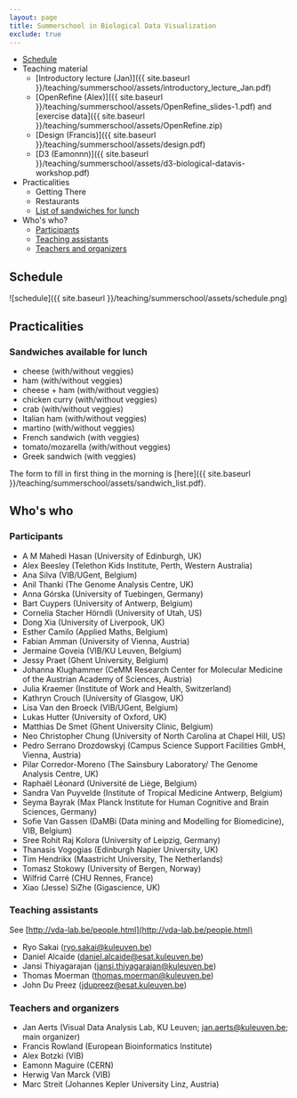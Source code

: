 ```yaml
---
layout: page
title: Summerschool in Biological Data Visualization
exclude: true
---
```

* [Schedule](#schedule)
* Teaching material
  * [Introductory lecture (Jan)]({{ site.baseurl }}/teaching/summerschool/assets/introductory_lecture_Jan.pdf)
  * [OpenRefine (Alex)]({{ site.baseurl }}/teaching/summerschool/assets/OpenRefine_slides-1.pdf) and [exercise data]({{ site.baseurl }}/teaching/summerschool/assets/OpenRefine.zip)
  * [Design (Francis)]({{ site.baseurl }}/teaching/summerschool/assets/design.pdf)
  * [D3 (Eamonnn)]({{ site.baseurl }}/teaching/summerschool/assets/d3-biological-datavis-workshop.pdf)
* Practicalities
  * Getting There
  * Restaurants
  * [List of sandwiches for lunch](#sandwiches)
* Who's who?
  * [Participants](#participants)
  * [Teaching assistants](#TAs)
  * [Teachers and organizers](#teachers)

<h2 id="schedule">Schedule</h2>

![schedule]({{ site.baseurl }}/teaching/summerschool/assets/schedule.png)

<h2>Practicalities</h2>
<h3 id="sandwiches">Sandwiches available for lunch</h3>

* cheese (with/without veggies)
* ham (with/without veggies)
* cheese + ham (with/without veggies)
* chicken curry (with/without veggies)
* crab (with/without veggies)
* Italian ham (with/without veggies)
* martino (with/without veggies)
* French sandwich (with veggies)
* tomato/mozarella (with/without veggies)
* Greek sandwich (with veggies)

The form to fill in first thing in the morning is [here]({{ site.baseurl }}/teaching/summerschool/assets/sandwich_list.pdf).

<h2>Who's who</h2>
<h3 id="participants">Participants</h3>

* A M Mahedi Hasan (University of Edinburgh, UK)
* Alex Beesley (Telethon Kids Institute, Perth, Western Australia)
* Ana Silva (VIB/UGent, Belgium)
* Anil Thanki (The Genome Analysis Centre, UK)
* Anna Górska (University of Tuebingen, Germany)
* Bart Cuypers (University of Antwerp, Belgium)
* Cornelia Stacher Hörndli (University of Utah, US)
* Dong Xia (University of Liverpook, UK)
* Esther Camilo (Applied Maths, Belgium)
* Fabian Amman (University of Vienna, Austria)
* Jermaine Goveia (VIB/KU Leuven, Belgium)
* Jessy Praet (Ghent University, Belgium)
* Johanna Klughammer (CeMM Research Center for Molecular Medicine of the Austrian Academy of Sciences, Austria)
* Julia Kraemer (Institute of Work and Health, Switzerland)
* Kathryn Crouch (University of Glasgow, UK)
* Lisa Van den Broeck (VIB/UGent, Belgium)
* Lukas Hutter (University of Oxford, UK)
* Matthias De Smet (Ghent University Clinic, Belgium)
* Neo Christopher Chung (University of North Carolina at Chapel Hill, US)
* Pedro Serrano Drozdowskyj (Campus Science Support Facilities GmbH, Vienna, Austria)
* Pilar Corredor-Moreno (The Sainsbury Laboratory/ The Genome Analysis Centre, UK)
* Raphaël Léonard (Université de Liège, Belgium)
* Sandra Van Puyvelde (Institute of Tropical Medicine Antwerp, Belgium)
* Seyma Bayrak (Max Planck Institute for Human Cognitive and Brain Sciences, Germany)
* Sofie Van Gassen (DaMBi (Data mining and Modelling for Biomedicine), VIB, Belgium)
* Sree Rohit Raj Kolora (University of Leipzig, Germany)
* Thanasis Vogogias (Edinburgh Napier University, UK)
* Tim Hendrikx (Maastricht University, The Netherlands)
* Tomasz Stokowy (University of Bergen, Norway)
* Wilfrid Carré (CHU Rennes, France)
* Xiao (Jesse) SiZhe (Gigascience, UK)

<h3 id="TAs">Teaching assistants</h3>

See [http://vda-lab.be/people.html](http://vda-lab.be/people.html)

* Ryo Sakai (ryo.sakai@kuleuven.be)
* Daniel Alcaide (daniel.alcaide@esat.kuleuven.be)
* Jansi Thiyagarajan (jansi.thiyagarajan@kuleuven.be)
* Thomas Moerman (thomas.moerman@kuleuven.be)
* John Du Preez (jdupreez@esat.kuleuven.be)

<h3 id="teachers">Teachers and organizers</h3>

* Jan Aerts (Visual Data Analysis Lab, KU Leuven; jan.aerts@kuleuven.be; main organizer)
* Francis Rowland (European Bioinformatics Institute)
* Alex Botzki (VIB)
* Eamonn Maguire (CERN)
* Herwig Van Marck (VIB)
* Marc Streit (Johannes Kepler University Linz, Austria)
